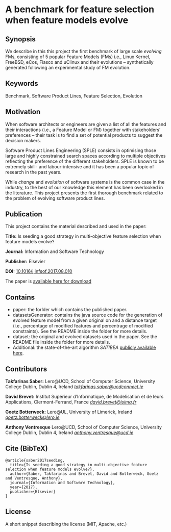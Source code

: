 # A benchmark for feature selection when feature models evolve


## Synopsis

We describe in this this project the first benchmark of large scale *evolving* FMs, consisting of 5 popular Feature Models (FMs) i.e., Linux Kernel, FreeBSD, eCos, Fiasco and uClinux and their evolutions – synthetically generated following an experimental study of FM evolution.

## Keywords

Benchmark, Software Product Lines, Feature Selection, Evolution

## Motivation

When software architects or engineers are given a list of all the features and their interactions (i.e., a Feature Model or FM) together with stakeholders’ preferences – their task is to find a set of potential products to suggest the decision makers. 

Software Product Lines Engineering (SPLE) consists in optimising those large and highly constrained search spaces according to multiple objectives reflecting the preference of the different stakeholders. SPLE is known to be extremely skill- and labour-intensive and it has been a popular topic of research in the past years.

While *change* and *evolution* of software systems is the common case in the industry, to the best of our knowledge this element has been overlooked in the literature. This project presents the first thorough benchmark related to the problem of evolving software product lines. 

## Publication

This project contains the material described and used in the paper:

**Title:** Is seeding a good strategy in multi-objective feature selection when feature models evolve?

**Journal:** Information and Software Technology

**Publisher:** Elsevier

**DOI:** [10.1016/j.infsof.2017.08.010](https://doi.org/10.1016/j.infsof.2017.08.010)

The paper is [available here for download](https://www.researchgate.net/publication/319401082_Is_seeding_a_good_strategy_in_multi-objective_feature_selection_when_feature_models_evolve)


## Contains

* paper: the forlder which contains the published paper.
* datasetsGenerator: contains the java source code for the generation of evolved feature model from a given original on and a distance target (i.e., percentage of modified features and percentrage of modified constraints). See the README inside the folder for more details.
* dataset: the original and evolved datasets used in the paper. See the README file inside the folder for more details.
* Additional: the state-of-the-art algorithm *SATIBEA* [publicly available here](http://research.henard.net/SPL/ICSE_2015/).







## Contributors

**Takfarinas Saber:** 
Lero@UCD, School of Computer Science, University College Dublin, Dublin 4, Ireland
*takfarinas.saber@ucdconnect.ie*

**David Brevet:** Institut Supérieur d’Informatique, de Modelisation et de leurs Applications, Clermont-Ferrand, France
*david.brevet@isima.fr*

**Goetz Botterweck:** Lero@UL, University of Limerick, Ireland 
*goetz.botterweck@lero.ie*

**Anthony Ventresque** Lero@UCD, School of Computer Science, University College Dublin, Dublin 4, Ireland
*anthony.ventresque@ucd.ie*


## Cite (BibTeX)
```
@article{saber2017seeding,
  title={Is seeding a good strategy in multi-objective feature selection when feature models evolve?},
  author={Saber, Takfarinas and Brevet, David and Botterweck, Goetz and Ventresque, Anthony},
  journal={Information and Software Technology},
  year={2017},
  publisher={Elsevier}
}
```

## License

A short snippet describing the license (MIT, Apache, etc.)

